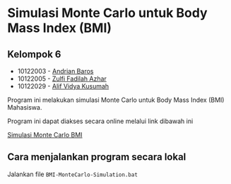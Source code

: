 # Simulasi Monte Carlo untuk Body Mass Index (BMI)

## Kelompok 6

- 10122003 - [Andrian Baros](https://github.com/andrianbaros)
- 10122005 - [Zulfi Fadilah Azhar](https://github.com/ZulfiFazhar)
- 10122029 - [Alif Vidya Kusumah](https://github.com/AlifViku)

Program ini melakukan simulasi Monte Carlo untuk Body Mass Index (BMI) Mahasiswa.

Program ini dapat diakses secara online melalui link dibawah ini

[Simulasi Monte Carlo BMI](https://monte-carlo-simulation-kelompok-6.streamlit.app/)

## Cara menjalankan program secara lokal

Jalankan file `BMI-MonteCarlo-Simulation.bat`

